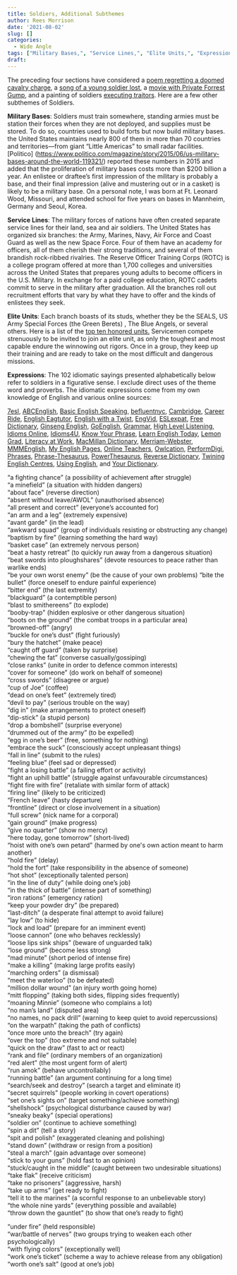 ```yaml
---
title: Soldiers, Additional Subthemes
author: Rees Morrison
date: '2021-08-02'
slug: []
categories:
  - Wide Angle
tags: ["Military Bases,", "Service Lines,", "Elite Units,", "Expressions",]
draft:
---
```


The preceding four sections have considered a [poem regretting a doomed cavalry charge](https://themesfromart.com/post/2021-08-02-soldiers-from-the-charge-of-the-light-brigade-by-alfred-lord-tennyson/soldierscharge/), a [song of a young soldier lost](https://themesfromart.com/post/2021-08-02-soldiers-from-travellin-soldier-a-song-by-the-chicks/soldierschicks/), a [movie with Private Forrest Gump](https://themesfromart.com/post/2021-08-02-soldiers-from-forrest-gump-a-movie-starring-tom-hanks/soldiersgump/), and a painting of soldiers [executing traitors](https://themesfromart.com/post/2021-08-02-soldiers-the-execution-of-maximilian-a-painting-by-edouard-manet/soldiersmanet/).  Here are a few other subthemes of Soldiers.

<!--more-->

**Military Bases**: Soldiers must train somewhere, standing armies must be station their forces when they are not deployed, and supplies must be stored.  To do so, countries used to build forts but now build military bases.  the United States maintains nearly 800 of them in more than 70 countries and territories—from giant “Little Americas” to small radar facilities. [Politico] (https://www.politico.com/magazine/story/2015/06/us-military-bases-around-the-world-119321/)   reported these numbers in 2015 and added that the proliferation of military bases costs more than $200 billion a year.  An enlistee or draftee’s first impression of the military is probably a base, and their final impression (alive and mustering out or in a casket)   is likely to be a military base.  On a personal note, I was born at Ft. Leonard Wood, Missouri, and attended school for five years on bases in Mannheim, Germany and Seoul, Korea.  

**Service Lines**: The military forces of nations have often created separate service lines for their land, sea and air soldiers.   The United States has organized six branches: the Army, Marines, Navy, Air Force and Coast Guard as well as the new Space Force.  Four of them have an academy for officers, all of them cherish their strong traditions, and several of them brandish rock-ribbed rivalries.  The Reserve Officer Training Corps (ROTC)   is a college program offered at more than 1,700 colleges and universities across the United States that prepares young adults to become officers in the U.S. Military.  In exchange for a paid college education, ROTC cadets commit to serve in the military after graduation.  All the branches roll out recruitment efforts that vary by what they have to offer and the kinds of enlistees they seek.   

**Elite Units**:  Each branch boasts of its studs, whether they be the SEALS, US Army Special Forces (the Green Berets)  , The Blue Angels, or several others.  Here is a list of the [top ten honored units.](https://special-ops.org/the-most-elite-military-units-in-the-united-states/)    Servicemen compete strenuously to be invited to join an elite unit, as only the toughest and most capable endure the winnowing out rigors.  Once in a group, they keep up their training and are ready to take on the most difficult and dangerous missions.

**Expressions**: The 102 idiomatic sayings presented alphabetically below refer to soldiers in a
figurative sense. I exclude direct uses of the theme word and proverbs. The idiomatic expressions come from my own knowledge of English and various online sources:  

[7esl](https://7esl.com/), [ABCEnglish](https://www.abcenglish.nl/), [Basic English Speaking](https://basicenglishspeaking.com/), [befluentnyc](https://befluentnyc.tumblr.com/post/), [Cambridge](Https://dictionary.cambridge.org/topics/), [Career Ride](https://www.careerride.com/idioms-meaning-and-examples-part-1.aspx), [English Eagtutor](https://english.eagetutor.com/beginner-s-english/), [English with a Twist](https://englishwithatwist.com/), [EngVid](https://www.engvid.com/),  [ESLexpat](https://eslexpat.com/english-idioms-and-phrases/), [Free Dictionary](https://idioms.thefreedictionary.com/), [Ginseng English](https://ginsengenglish.com/blog/), [GoEnglish](http://www.goenglish.com/Idioms/), [Grammar](https://grammar.yourdictionary.com/), [High Level Listening](https://www.highlevellistening.com/), [Idioms Online](https://www.idioms.online/), [Idioms4U](http://www.idioms4you.com/list), [Know Your Phrase](https://knowyourphrase.com/an), 
[Learn English Today](https://www.learn-english-today.com/vocabulary/), [Lemon Grad](https://lemongrad.com/idioms-with-meanings-and-examples/), [Literacy at Work](https://www.literacyatwork.net/), [MacMillan Dictionary](https://www.macmillandictionary.com/dictionary/british/),  [Merriam-Webster](https://www.merriam-webster.com/), [MMMEnglish](https://www.mmmenglish.com/),  [My English Pages](https://www.myenglishpages.com/), [Online Teachers](https://onlineteachersuk.com/english-idioms/), [Owlcation](https://owlcation.com/),  [PerformDigi](https://performdigi.com/idioms-and-phrases/),
[Phrases](https://www.phrases.com/psearch/), [Phrase-Thesaurus](https://www.phrases.org.uk/phrase-thesaurus/related/), [PowerThesaurus](https://www.powerthesaurus.org/), [Reverse Dictionary](https://reversedictionary.org/wordsfor/), [Twining English Centres](https://www.twinenglishcentres.com/blog/), [Using English](https://www.usingenglish.com/reference/idioms/cat/), and [Your Dictionary](https://www.yourdictionary.com/).

<!--Here are the sayings.-->

“a fighting chance” (a possibility of achievement after struggle)   
“a minefield” (a situation with hidden dangers)   
“about face" (reverse direction)  
“absent without leave/AWOL” (unauthorised absence)   
“all present and correct” (everyone’s accounted for)   
“an arm and a leg” (extremely expensive)   
“avant garde" (in the lead)  
“awkward squad” (group of individuals resisting or obstructing any change)   
“baptism by fire” (learning something the hard way)  
“basket case” (an extremely nervous person)   
“beat a hasty retreat” (to quickly run away from a dangerous situation)   
“beat swords into ploughshares” (devote resources to peace rather than warlike ends)  
“be your own worst enemy” (be the cause of your own problems) 
“bite the bullet” (force oneself to endure painful experience)   
“bitter end” (the last extremity)   
“blackguard” (a contemptible person)   
“blast to smithereens” (to explode)   
“booby-trap" (hidden explosive or other dangerous situation)  
“boots on the ground” (the combat troops in a particular area)   
“browned-off” (angry)  
“buckle for one’s dust” (fight furiously)   
“bury the hatchet” (make peace)   
“caught off guard” (taken by surprise)   
“chewing the fat” (converse casually/gossiping)   
“close ranks” (unite in order to defence common interests)   
“cover for someone” (do work on behalf of someone)   
“cross swords” (disagree or argue)   
“cup of Joe” (coffee)   
“dead on one’s feet” (extremely tired)   
“devil to pay” (serious trouble on the way)   
“dig in” (make arrangements to protect oneself)   
“dip-stick” (a stupid person)   
“drop a bombshell” (surprise everyone)   
“drummed out of the army” (to be expelled)   
“egg in one’s beer” (free, something for nothing)   
“embrace the suck” (consciously accept unpleasant things)   
“fall in line” (submit to the rules)   
“feeling blue” (feel sad or depressed)   
“fight a losing battle” (a failing effort or activity)   
“fight an uphill battle” (struggle against unfavourable circumstances)   
“fight fire with fire” (retaliate with similar form of attack)   
“firing line” (likely to be criticized)   
“French leave” (hasty departure)   
“frontline” (direct or close involvement in a situation)   
“full screw” (nick name for a corporal)   
“gain ground” (make progress)   
“give no quarter” (show no mercy)   
“here today, gone tomorrow” (short-lived)  
“hoist with one’s own petard” (harmed by one's own action meant to harm another)   
“hold fire” (delay)   
“hold the fort” (take responsibility in the absence of someone)   
“hot shot” (exceptionally talented person)   
“in the line of duty” (while doing one’s job)   
“in the thick of battle” (intense part of something)   
“iron rations” (emergency ration)   
“keep your powder dry” (be prepared)   
“last-ditch” (a desperate final attempt to avoid failure)   
“lay low” (to hide)   
“lock and load” (prepare for an imminent event)   
“loose cannon” (one who behaves recklessly)   
“loose lips sink ships” (beware of unguarded talk)   
“lose ground” (become less strong)   
“mad minute” (short period of intense fire)   
“make a killing” (making large profits easily)   
“marching orders” (a dismissal)   
“meet the waterloo” (to be defeated)   
“million dollar wound” (an injury worth going home)   
“mitt flopping” (taking both sides, flipping sides frequently)   
“moaning Minnie” (someone who complains a lot)   
“no man’s land” (disputed area)   
“no names, no pack drill” (warning to keep quiet to avoid repercussions)   
“on the warpath” (taking the path of conflicts)   
“once more unto the breach” (try again)   
“over the top” (too extreme and not suitable)   
“quick on the draw” (fast to act or react)   
“rank and file” (ordinary members of an organization)   
“red alert” (the most urgent form of alert)   
“run amok” (behave uncontrollably)   
“running battle” (an argument continuing for a long time)   
“search/seek and destroy” (search a target and eliminate it)     
“secret squirrels” (people working in covert operations)   
“set one’s sights on” (target something/achieve something)   
“shellshock” (psychological disturbance caused by war)   
“sneaky beaky” (special operations)   
“soldier on” (continue to achieve something)   
“spin a dit” (tell a story)   
“spit and polish” (exaggerated cleaning and polishing)   
“stand down” (withdraw or resign from a position)   
“steal a march” (gain advantage over someone)   
“stick to your guns” (hold fast to an opinion)   
“stuck/caught in the middle” (caught between two undesirable situations)   
“take flak” (receive criticism)   
“take no prisoners” (aggressive, harsh)   
“take up arms” (get ready to fight)   
“tell it to the marines” (a scornful response to an unbelievable story)   
“the whole nine yards” (everything possible and available)   
“throw down the gauntlet” (to show that one’s ready to fight)   
  
“under fire” (held responsible)   
“war/battle of nerves” (two groups trying to weaken each other psychologically)   
“with flying colors” (exceptionally well)   
“work one’s ticket” (scheme a way to achieve release from any obligation)   
“worth one’s salt” (good at one’s job)   

